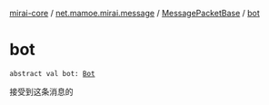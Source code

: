 [mirai-core](../../index.md) / [net.mamoe.mirai.message](../index.md) / [MessagePacketBase](index.md) / [bot](./bot.md)

# bot

`abstract val bot: `[`Bot`](../../net.mamoe.mirai/-bot/index.md)

接受到这条消息的

